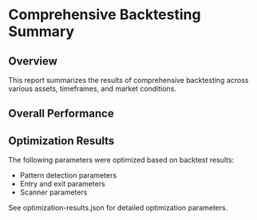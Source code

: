 Comprehensive Backtesting Summary
===============================

## Overview
This report summarizes the results of comprehensive backtesting across various assets, timeframes, and market conditions.

## Overall Performance

## Optimization Results
The following parameters were optimized based on backtest results:

- Pattern detection parameters
- Entry and exit parameters
- Scanner parameters

See optimization-results.json for detailed optimization parameters.
